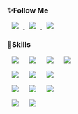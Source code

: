 ### ✨Follow Me
<a href="https://www.notion.so/e4fafd76b5b942559cdd2d12f424ac5a" target="_blank">
    <img 
        src="https://img.shields.io/badge/Notion-333333?style=flat-square&logo=Notion&logoColor=white"
        style="height : auto; margin-left : 10px; margin-right : 10px;"/>
</a>
<a href="https://www.instagram.com/sseung__su._/" target="_blank">
    <img 
        src="http://img.shields.io/badge/-Instagram-E4405F?style=flat-square&logo=Instagram&logoColor=white&link=https://www.instagram.com/sseung__su._/"
        style="height : auto; margin-left : 10px; margin-right : 10px;"/>
</a>
<a href="https://mail.google.com/mail/u/0/#inbox" target="_blank">
    <img 
        src="http://img.shields.io/badge/-h2sorginal@gmail.com-EA4335?style=flat-square&logo=Gmail&logoColor=white"
        style="height : auto; margin-left : 10px; margin-right : 10px;"/>
</a>

### 💪Skills
<img src="http://img.shields.io/badge/-React-61DAFB?style=flat-square&logo=React&logoColor=white"
     style="height : auto; margin-left : 10px; margin-right : 10px;"/>
<img src="http://img.shields.io/badge/-Springboot-6DB33F?style=flat-square&logo=Springboot&logoColor=white"
     style="height : auto; margin-left : 10px; margin-right : 10px;"/>
<img src="http://img.shields.io/badge/-Node.js-339933?style=flat-square&logo=Nodedotjs&logoColor=white"
     style="height : auto; margin-left : 10px; margin-right : 10px;"/>
<img src="http://img.shields.io/badge/-Android-3DDC84?style=flat-square&logo=Android&logoColor=white"
     style="height : auto; margin-left : 10px; margin-right : 10px;"/>

<img src="http://img.shields.io/badge/-MySQL-4479A1?style=flat-square&logo=Mysql&logoColor=white"
     style="height : auto; margin-left : 10px; margin-right : 10px;"/>
<img src="http://img.shields.io/badge/-Mongodb-47A248?style=flat-square&logo=Mongodb&logoColor=white"
     style="height : auto; margin-left : 10px; margin-right : 10px;"/>
<img src="http://img.shields.io/badge/-Amazon AWS-232F3E?style=flat-square&logo=Amazonaws&logoColor=white"
     style="height : auto; margin-left : 10px; margin-right : 10px;"/>

<img src="http://img.shields.io/badge/-Java-007396?style=flat-square&logo=Java&logoColor=white"
     style="height : auto; margin-left : 10px; margin-right : 10px;"/>
<img src="http://img.shields.io/badge/-Javascript-F7DF1E?style=flat-square&logo=Javascript&logoColor=white"
     style="height : auto; margin-left : 10px; margin-right : 10px;"/>
<img src="http://img.shields.io/badge/-Python-3776AB?style=flat-square&logo=Python&logoColor=white"
     style="height : auto; margin-left : 10px; margin-right : 10px;"/>
     
<img src="http://img.shields.io/badge/-VSC-007ACC?style=flat-square&logo=Visualstudiocode&logoColor=white"
     style="height : auto; margin-left : 10px; margin-right : 10px;"/>
<img src="http://img.shields.io/badge/-IntelliJ-000000?style=flat-square&logo=Intellijidea&logoColor=white"
     style="height : auto; margin-left : 10px; margin-right : 10px;"/>
     
<!--
**KKaeBu/KKaeBu** is a ✨ _special_ ✨ repository because its `README.md` (this file) appears on your GitHub profile.

Here are some ideas to get you started:

- 🔭 I’m currently working on ...
- 🌱 I’m currently learning ...
- 👯 I’m looking to collaborate on ...
- 🤔 I’m looking for help with ...
- 💬 Ask me about ...
- 📫 How to reach me: ...
- 😄 Pronouns: ...
- ⚡ Fun fact: ...
-->
